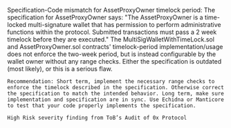 Specification-Code mismatch for AssetProxyOwner timelock period: The specification for AssetProxyOwner says: "The AssetProxyOwner is a time-locked multi-signature wallet that has permission to perform administrative functions within the protocol. Submitted transactions must pass a 2 week timelock before they are executed." The MultiSigWalletWithTimeLock.sol and AssetProxyOwner.sol contracts' timelock-period implementation/usage does not enforce the two-week period, but is instead configurable by the wallet owner without any range checks. Either the specification is outdated (most likely), or this is a serious flaw.

    Recommendation: Short term, implement the necessary range checks to enforce the timelock described in the specification. Otherwise correct the specification to match the intended behavior. Long term, make sure implementation and specification are in sync. Use Echidna or Manticore to test that your code properly implements the specification.

    High Risk severity finding from ToB’s Audit of 0x Protocol